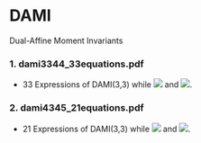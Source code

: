 # DAMI
Dual-Affine Moment Invariants

### 1. dami3344_33equations.pdf

- 33 Expressions of DAMI(3,3) while <img src="https://render.githubusercontent.com/render/math?math=K\le4">
and <img src="https://render.githubusercontent.com/render/math?math=L\le4">.

### 2. dami4345_21equations.pdf

- 21 Expressions of DAMI(3,3) while <img src="https://render.githubusercontent.com/render/math?math=K\le4">
and <img src="https://render.githubusercontent.com/render/math?math=L\le5">.
